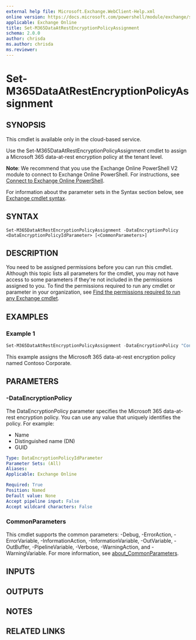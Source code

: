 ```yaml
---
external help file: Microsoft.Exchange.WebClient-Help.xml
online version: https://docs.microsoft.com/powershell/module/exchange/set-m365dataatrestencryptionpolicyassignment
applicable: Exchange Online
title: Set-M365DataAtRestEncryptionPolicyAssignment
schema: 2.0.0
author: chrisda
ms.author: chrisda
ms.reviewer:
---
```


# Set-M365DataAtRestEncryptionPolicyAssignment

## SYNOPSIS
This cmdlet is available only in the cloud-based service.

Use the Set-M365DataAtRestEncryptionPolicyAssignment cmdlet to assign a Microsoft 365 data-at-rest encryption policy at the tenant level.

**Note**: We recommend that you use the Exchange Online PowerShell V2 module to connect to Exchange Online PowerShell. For instructions, see [Connect to Exchange Online PowerShell](https://docs.microsoft.com/powershell/exchange/connect-to-exchange-online-powershell).

For information about the parameter sets in the Syntax section below, see [Exchange cmdlet syntax](https://docs.microsoft.com/powershell/exchange/exchange-cmdlet-syntax).

## SYNTAX

```
Set-M365DataAtRestEncryptionPolicyAssignment -DataEncryptionPolicy <DataEncryptionPolicyIdParameter> [<CommonParameters>]
```

## DESCRIPTION
You need to be assigned permissions before you can run this cmdlet. Although this topic lists all parameters for the cmdlet, you may not have access to some parameters if they're not included in the permissions assigned to you. To find the permissions required to run any cmdlet or parameter in your organization, see [Find the permissions required to run any Exchange cmdlet](https://docs.microsoft.com/powershell/exchange/find-exchange-cmdlet-permissions).

## EXAMPLES

### Example 1
```powershell
Set-M365DataAtRestEncryptionPolicyAssignment -DataEncryptionPolicy "Contoso Corporate"
```

This example assigns the Microsoft 365 data-at-rest encryption policy named Contoso Corporate.

## PARAMETERS

### -DataEncryptionPolicy
The DataEncryptionPolicy parameter specifies the Microsoft 365 data-at-rest encryption policy. You can use any value that uniquely identifies the policy. For example:

- Name
- Distinguished name (DN)
- GUID

```yaml
Type: DataEncryptionPolicyIdParameter
Parameter Sets: (All)
Aliases:
Applicable: Exchange Online

Required: True
Position: Named
Default value: None
Accept pipeline input: False
Accept wildcard characters: False
```

### CommonParameters
This cmdlet supports the common parameters: -Debug, -ErrorAction, -ErrorVariable, -InformationAction, -InformationVariable, -OutVariable, -OutBuffer, -PipelineVariable, -Verbose, -WarningAction, and -WarningVariable. For more information, see [about_CommonParameters](https://go.microsoft.com/fwlink/p/?LinkID=113216).

## INPUTS

###  

## OUTPUTS

###  

## NOTES

## RELATED LINKS

